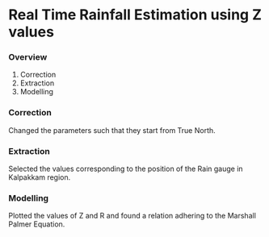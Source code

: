 # Real Time Rainfall Estimation using Z values

### Overview

1. Correction
2. Extraction
3. Modelling

### Correction

Changed the parameters such that they start from True North.

### Extraction

Selected the values corresponding to the position of the Rain gauge in Kalpakkam region.

### Modelling

Plotted the values of Z and R and found a relation adhering to the Marshall Palmer Equation.
